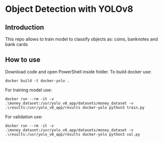 # Object Detection with YOLOv8

## Introduction
This repo allows to train model to classify objects as: coins, banknotes and bank cards

## How to use
Download code and open PowerShell inside folder. To build docker use:
```
docker build -t docker-yolo .
```

For training model use:

```
docker run --rm -it -v .\money_dataset:/usr/yolo_v8_app/datasets/money_dataset -v .\results:/usr/yolo_v8_app/results docker-yolo python3 train.py
```

For validation use:

```
docker run --rm -it -v .\money_dataset:/usr/yolo_v8_app/datasets/money_dataset -v .\results:/usr/yolo_v8_app/results docker-yolo python3 val.py
```
